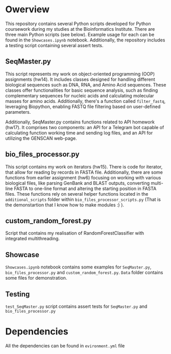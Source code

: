 # Owerview

This repository contains several Python scripts developed for Python coursework during my studies at the Bioinformatics Institute. There are three main Python scripts (see below). Example usage for each can be found in the `Showcases.ipynb` notebook. Additionally, the repository includes a testing script containing several assert tests.


## SeqMaster.py 

This script represents my work on object-oriented programming (OOP) assignments (hw14). It includes classes designed for handling different biological sequences such as DNA, RNA, and Amino Acid sequences. These classes offer functionalities for basic sequence analysis, such as finding complementary sequences for nucleic acids and calculating molecular masses for amino acids. Additionally, there's a function called `filter_fastq`, leveraging Biopython, enabling FASTQ file filtering based on user-defined parameters.

Additionally, SeqMaster.py contains functions related to API homework (hw17). It comprises two components: an API for a Telegram bot capable of calculating function working time and sending log files, and an API for utilizing the GENSCAN web-page.


## bio_files_processor.py

This script contains my work on iterators (hw15). There is code for iterator, that allow for reading by records in FASTA file. 
Additionally, there are some functions from earlier assignment (hw6) focusing on working with various biological files, like parsing GenBank and BLAST outputs, converting multi-line FASTA to one-line format and altering the starting position in FASTA files. These functions rely on several helper functions located in the `additional_scripts` folder within `bio_files_processor_scripts.py` (That is the demonstartion that I know how to make modules :) ). 


## custom_random_forest.py

Script that contains my realisation of RandomForestClassifier with integrated multithreading.


## Showcase

`Showcases.ipynb` notebook contains some examples for `SeqMaster.py`, `bio_files_processor.py` and `custom_random_forest.py`. `Data` folder contains some files for demonstration.

## Testing 

`test_SeqMaster.py` script contains assert tests for `SeqMaster.py` and `bio_files_processor.py`



# Dependencies

All the dependencies can be found in `evironment.yml` file 

